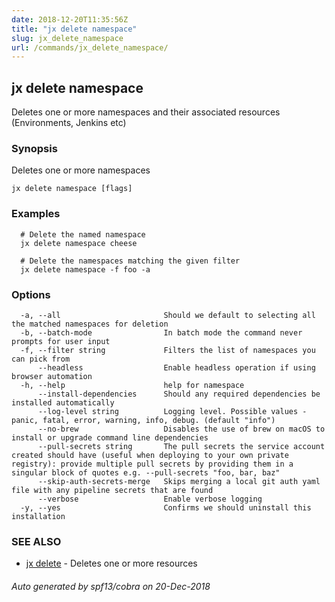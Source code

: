 ```yaml
---
date: 2018-12-20T11:35:56Z
title: "jx delete namespace"
slug: jx_delete_namespace
url: /commands/jx_delete_namespace/
---
```

## jx delete namespace

Deletes one or more namespaces and their associated resources (Environments, Jenkins etc)

### Synopsis

Deletes one or more namespaces

```
jx delete namespace [flags]
```

### Examples

```
  # Delete the named namespace
  jx delete namespace cheese
  
  # Delete the namespaces matching the given filter
  jx delete namespace -f foo -a
```

### Options

```
  -a, --all                       Should we default to selecting all the matched namespaces for deletion
  -b, --batch-mode                In batch mode the command never prompts for user input
  -f, --filter string             Filters the list of namespaces you can pick from
      --headless                  Enable headless operation if using browser automation
  -h, --help                      help for namespace
      --install-dependencies      Should any required dependencies be installed automatically
      --log-level string          Logging level. Possible values - panic, fatal, error, warning, info, debug. (default "info")
      --no-brew                   Disables the use of brew on macOS to install or upgrade command line dependencies
      --pull-secrets string       The pull secrets the service account created should have (useful when deploying to your own private registry): provide multiple pull secrets by providing them in a singular block of quotes e.g. --pull-secrets "foo, bar, baz"
      --skip-auth-secrets-merge   Skips merging a local git auth yaml file with any pipeline secrets that are found
      --verbose                   Enable verbose logging
  -y, --yes                       Confirms we should uninstall this installation
```

### SEE ALSO

* [jx delete](/commands/jx_delete/)	 - Deletes one or more resources

###### Auto generated by spf13/cobra on 20-Dec-2018
